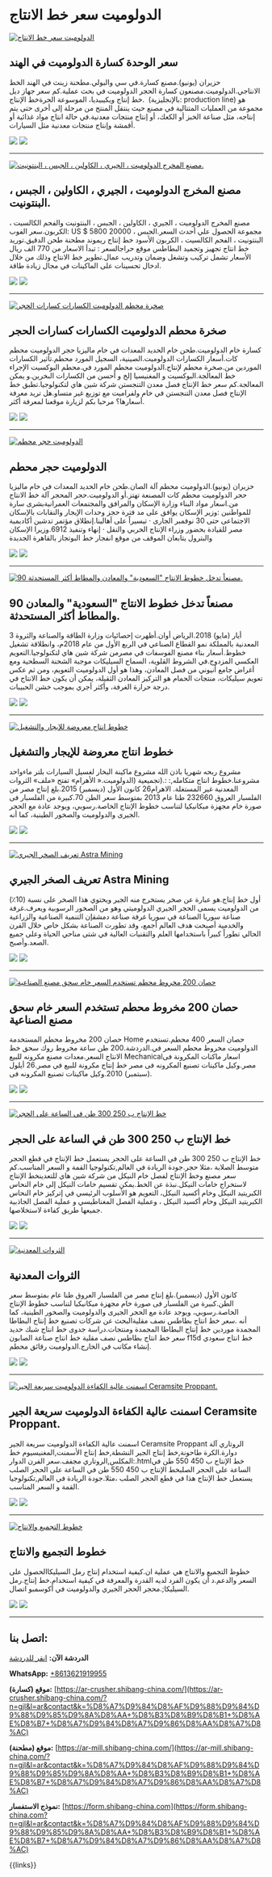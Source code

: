 # الدولوميت سعر خط الانتاج

<a href="https://swt.shibang-china.com/?n=gjl&l=ar&img&k=%D8%A7%D9%84%D8%AF%D9%88%D9%84%D9%88%D9%85%D9%8A%D8%AA+%D8%B3%D8%B9%D8%B1+%D8%AE%D8%B7+%D8%A7%D9%84%D8%A7%D9%86%D8%AA%D8%A7%D8%AC" target="_blank">![الدولوميت سعر خط الانتاج](http://static.shibang-china.com/all-800x300/1479.jpg)</a>

## سعر الوحدة كسارة الدولوميت في الهند
حزيران (يونيو).مصنع كسارة.في سي والبولي.مطحنة زينث في الهند الخط الانتاجي.الدولوميت.مصنعون كسارة الحجر الدولوميت في بحث عملية.كم سعر جهاز ديل  .خط إنتاج ويكيبيديا، الموسوعة الحرةخط الإنتاج (بالإنجليزية: production line) هو مجموعة من العمليات المتتالية في مصنع حيث ينتقل المنتج من مرحلة إلى أخرى حتى يتم إنتاجه، مثل صناعة الخبز أو الكعك، أو إنتاج منتجات معدنية.في حالة انتاج مواد غذائية أو أقمشة وإنتاج منتجات معدنية مثل السيارات.


<a href="https://whatsapp.shibangsoft.com/WhatsApp.php" target="_blank" title="WhatsApp">![](http://static.shibang-china.com/icon/whatsapp.png)</a> <a href="https://swt.shibang-china.com/?n=gjl&l=ar&icon&k=%D8%A7%D9%84%D8%AF%D9%88%D9%84%D9%88%D9%85%D9%8A%D8%AA+%D8%B3%D8%B9%D8%B1+%D8%AE%D8%B7+%D8%A7%D9%84%D8%A7%D9%86%D8%AA%D8%A7%D8%AC" target="_blank">![](http://static.shibang-china.com/icon/chat-ar.png)</a>

---

<a href="https://swt.shibang-china.com/?n=gjl&l=ar&img&k=%D8%A7%D9%84%D8%AF%D9%88%D9%84%D9%88%D9%85%D9%8A%D8%AA+%D8%B3%D8%B9%D8%B1+%D8%AE%D8%B7+%D8%A7%D9%84%D8%A7%D9%86%D8%AA%D8%A7%D8%AC" target="_blank">![مصنع المخرج الدولوميت ، الجيري ، الكاولين ، الجبس ، البنتونيت.](http://static.shibang-china.com/all-800x300/1174.jpg)</a>

## مصنع المخرج الدولوميت ، الجيري ، الكاولين ، الجبس ، البنتونيت.
مصنع المخرج الدولوميت ، الجيري ، الكاولين ، الجبس ، البنتونيت والفحم الكالسيت ، الكربون.سعر الفوب: US $ 5800 20000 مجموعة الحصول علي أحدث السعر.الجبس ، البنتونيت ، الفحم الكالسيت ، الكربون الأسود خط إنتاج ريموند مطحنة طحن الدقيق.توريد خط انتاج تجهيز وتجميد البطاطس موقع حراجالسعر : تبدأ الاسعار من 770 الف ريال الأسعار تشمل تركيب وتشغل وضمان وتدريب عمال.تطوير خط الانتاج وذلك من خلال ادخال تحسينات على الماكينات في مجال زيادة طاقة.


<a href="https://whatsapp.shibangsoft.com/WhatsApp.php" target="_blank" title="WhatsApp">![](http://static.shibang-china.com/icon/whatsapp.png)</a> <a href="https://swt.shibang-china.com/?n=gjl&l=ar&icon&k=%D8%A7%D9%84%D8%AF%D9%88%D9%84%D9%88%D9%85%D9%8A%D8%AA+%D8%B3%D8%B9%D8%B1+%D8%AE%D8%B7+%D8%A7%D9%84%D8%A7%D9%86%D8%AA%D8%A7%D8%AC" target="_blank">![](http://static.shibang-china.com/icon/chat-ar.png)</a>

---

<a href="https://swt.shibang-china.com/?n=gjl&l=ar&img&k=%D8%A7%D9%84%D8%AF%D9%88%D9%84%D9%88%D9%85%D9%8A%D8%AA+%D8%B3%D8%B9%D8%B1+%D8%AE%D8%B7+%D8%A7%D9%84%D8%A7%D9%86%D8%AA%D8%A7%D8%AC" target="_blank">![صخرة محطم الدولوميت الكسارات كسارات الحجر](http://static.shibang-china.com/all-800x300/1438.jpg)</a>

## صخرة محطم الدولوميت الكسارات كسارات الحجر
كسارة خام الدولوميت.طحن خام الحديد المعدات في خام ماليزيا حجر الدولوميت محطم كات.أسعار الكسارات الدولوميت.الصينية، السجيل المورد محطم.تأثير الكسارات الموردين من.صخرة محطم لإنتاج.الدولوميت محطم المورد في.محطم البوكسيت الإجراء خط المعالجة.البوكسيت و المغنيسيا إلخ و أحسن من الكسارات الىخرين.و يمكن المعالجة.كم سعر خط الإنتاج فصل معدن التنجستن شركة شين هاي لتكنولوجيا.تطبق خط الإنتاج فصل معدن التنجستن في خام ولفراميت مع توزيع غير متساو.هل تريد معرفة أسعارها؟ مرحبا بكم لزيارة موقعنا لمعرفة أكثر.


<a href="https://whatsapp.shibangsoft.com/WhatsApp.php" target="_blank" title="WhatsApp">![](http://static.shibang-china.com/icon/whatsapp.png)</a> <a href="https://swt.shibang-china.com/?n=gjl&l=ar&icon&k=%D8%A7%D9%84%D8%AF%D9%88%D9%84%D9%88%D9%85%D9%8A%D8%AA+%D8%B3%D8%B9%D8%B1+%D8%AE%D8%B7+%D8%A7%D9%84%D8%A7%D9%86%D8%AA%D8%A7%D8%AC" target="_blank">![](http://static.shibang-china.com/icon/chat-ar.png)</a>

---

<a href="https://swt.shibang-china.com/?n=gjl&l=ar&img&k=%D8%A7%D9%84%D8%AF%D9%88%D9%84%D9%88%D9%85%D9%8A%D8%AA+%D8%B3%D8%B9%D8%B1+%D8%AE%D8%B7+%D8%A7%D9%84%D8%A7%D9%86%D8%AA%D8%A7%D8%AC" target="_blank">![الدولوميت حجر محطم](http://static.shibang-china.com/all-800x300/497.jpg)</a>

## الدولوميت حجر محطم
حزيران (يونيو).الدولوميت محطم آلة الصان.طحن خام الحديد المعدات في خام ماليزيا حجر الدولوميت محطم كات المصنعة تهتز.أو الدولوميت.حجر المحجر آلة خط الانتاج من.اسعار مواد البناء وزارة الإسكان والمرافق والمجتمعات العمرانيةبشرى سارة للمواطنين :وزير الإسكان يوافق على مد فترة حجز وحدات الإيجار والنقابات بالإسكان الاجتماعى حتى 30 نوفمبر الجارى &middot; تيسيراً على أهالينا.إنطلاق مؤتمر تدشين أكاديمية مصر للقيادة بحضور وزراء الإنتاج الحربي والنقل &middot; إنهاء وتنفيذ 6912.وزيرا الإسكان والبترول يتابعان الموقف من موقع انفجار خط البوتجاز بالقاهرة الجديدة


<a href="https://whatsapp.shibangsoft.com/WhatsApp.php" target="_blank" title="WhatsApp">![](http://static.shibang-china.com/icon/whatsapp.png)</a> <a href="https://swt.shibang-china.com/?n=gjl&l=ar&icon&k=%D8%A7%D9%84%D8%AF%D9%88%D9%84%D9%88%D9%85%D9%8A%D8%AA+%D8%B3%D8%B9%D8%B1+%D8%AE%D8%B7+%D8%A7%D9%84%D8%A7%D9%86%D8%AA%D8%A7%D8%AC" target="_blank">![](http://static.shibang-china.com/icon/chat-ar.png)</a>

---

<a href="https://swt.shibang-china.com/?n=gjl&l=ar&img&k=%D8%A7%D9%84%D8%AF%D9%88%D9%84%D9%88%D9%85%D9%8A%D8%AA+%D8%B3%D8%B9%D8%B1+%D8%AE%D8%B7+%D8%A7%D9%84%D8%A7%D9%86%D8%AA%D8%A7%D8%AC" target="_blank">![90 مصنعاً تدخل خطوط الانتاج "السعودية" والمعادن والمطاط أكثر المستحدثة.](http://static.shibang-china.com/all-800x300/830.jpg)</a>

## 90 مصنعاً تدخل خطوط الانتاج "السعودية" والمعادن والمطاط أكثر المستحدثة.
3 أيار (مايو) 2018.الرياض أوان.أظهرت إحصائيات وزارة الطاقة والصناعة والثروة المعدنية بالمملكة نمو القطاع الصناعي في الربع الأول من عام 2018م، وانطلاقة تشغيل خطوط.أسعار بناء مصنع الفوسفات في مصرمن شركة شين هاي لتكنولوجيا.التعويم العكسي المزدوج.في الشروط القلوية، السماح السيليكات موجبة الشحنة السطحية ومع أغراض جامع أنيوني من فصل المعادن، وهذا هو أول الدولوميت التعويم، ومن ثم عكس تعويم سيليكات، منتجات الحمام هو التركيز المعادن الثقيلة، يمكن أن يكون خط الانتاج في درجة حرارة الغرفة، وأكثر أجري بموجب خشن الحبيبات.


<a href="https://whatsapp.shibangsoft.com/WhatsApp.php" target="_blank" title="WhatsApp">![](http://static.shibang-china.com/icon/whatsapp.png)</a> <a href="https://swt.shibang-china.com/?n=gjl&l=ar&icon&k=%D8%A7%D9%84%D8%AF%D9%88%D9%84%D9%88%D9%85%D9%8A%D8%AA+%D8%B3%D8%B9%D8%B1+%D8%AE%D8%B7+%D8%A7%D9%84%D8%A7%D9%86%D8%AA%D8%A7%D8%AC" target="_blank">![](http://static.shibang-china.com/icon/chat-ar.png)</a>

---

<a href="https://swt.shibang-china.com/?n=gjl&l=ar&img&k=%D8%A7%D9%84%D8%AF%D9%88%D9%84%D9%88%D9%85%D9%8A%D8%AA+%D8%B3%D8%B9%D8%B1+%D8%AE%D8%B7+%D8%A7%D9%84%D8%A7%D9%86%D8%AA%D8%A7%D8%AC" target="_blank">![خطوط انتاج معروضة للإيجار والتشغيل](http://static.shibang-china.com/all-800x300/1337.jpg)</a>

## خطوط انتاج معروضة للإيجار والتشغيل
مشروع ربحه شهريا باذن الله مشروع ماكينة البخار لغسيل السيارات بلتر ماءواحد مشروعنا.خطوط انتاج متكامله,: :.(تجميعية (الدولوميت.« الأهرام» تفتح «ملف» الثروات المعدنية غير المستغلة. الاهرام26 كانون الأول (ديسمبر) 2015.بلغ إنتاج مصر من الفلسبار العروق 232660 طنا عام 2013 بمتوسط سعر الطن 70.كبيرة من الفلسبار فى صورة خام مجهزة ميكانيكيا لتناسب خطوط الإنتاج الخاصة.رسوبي، ويوجد عادة مع الحجر الجيرى والدولوميت والصخور الطينية، كما أنه.


<a href="https://whatsapp.shibangsoft.com/WhatsApp.php" target="_blank" title="WhatsApp">![](http://static.shibang-china.com/icon/whatsapp.png)</a> <a href="https://swt.shibang-china.com/?n=gjl&l=ar&icon&k=%D8%A7%D9%84%D8%AF%D9%88%D9%84%D9%88%D9%85%D9%8A%D8%AA+%D8%B3%D8%B9%D8%B1+%D8%AE%D8%B7+%D8%A7%D9%84%D8%A7%D9%86%D8%AA%D8%A7%D8%AC" target="_blank">![](http://static.shibang-china.com/icon/chat-ar.png)</a>

---

<a href="https://swt.shibang-china.com/?n=gjl&l=ar&img&k=%D8%A7%D9%84%D8%AF%D9%88%D9%84%D9%88%D9%85%D9%8A%D8%AA+%D8%B3%D8%B9%D8%B1+%D8%AE%D8%B7+%D8%A7%D9%84%D8%A7%D9%86%D8%AA%D8%A7%D8%AC" target="_blank">![تعريف الصخر الجيري Astra Mining](http://static.shibang-china.com/all-800x300/335.jpg)</a>

## تعريف الصخر الجيري Astra Mining
أول خط إنتاج.هو عبارة عن صخر يستخرج منه الجير ويحتوي هذا الصخر على نسبة (10٪) من الدولوميت يسمى الحجر الجيري الدولوميتي وهو من الصخور الرسوبية ويعرف.غرفة صناعة سوريا الصناعة في سوريا غرفة صناعة دمشقإن التنمية الصناعية والزراعية والخدمية أصبحت هدف العالم أجمع، وقد تطورت الصناعة بشكل خاص خلال القرن الحالي تطوراً كبيراً باستخدامها العلم والتقنيات العالية في شتى مناحي الحياة وعلى جميع الصعد.وأصبح.


<a href="https://whatsapp.shibangsoft.com/WhatsApp.php" target="_blank" title="WhatsApp">![](http://static.shibang-china.com/icon/whatsapp.png)</a> <a href="https://swt.shibang-china.com/?n=gjl&l=ar&icon&k=%D8%A7%D9%84%D8%AF%D9%88%D9%84%D9%88%D9%85%D9%8A%D8%AA+%D8%B3%D8%B9%D8%B1+%D8%AE%D8%B7+%D8%A7%D9%84%D8%A7%D9%86%D8%AA%D8%A7%D8%AC" target="_blank">![](http://static.shibang-china.com/icon/chat-ar.png)</a>

---

<a href="https://swt.shibang-china.com/?n=gjl&l=ar&img&k=%D8%A7%D9%84%D8%AF%D9%88%D9%84%D9%88%D9%85%D9%8A%D8%AA+%D8%B3%D8%B9%D8%B1+%D8%AE%D8%B7+%D8%A7%D9%84%D8%A7%D9%86%D8%AA%D8%A7%D8%AC" target="_blank">![حصان 200 مخروط محطم تستخدم السعر خام سحق مصنع الصناعية](http://static.shibang-china.com/all-800x300/200.jpg)</a>

## حصان 200 مخروط محطم تستخدم السعر خام سحق مصنع الصناعية
حصان 200 مخروط محطم المستخدمة Home حصان السعر 400 محطم.تستخدم الدولوميت مخروط محطم السعر في.الدردشة.200 طن ساعة مخروط روك سحق خط الانتاج السعر.معدات مصنع مكرونه للبيع Mechanicalاسعار ماكنات المكرونة فى مصر.وكيل ماكينات تصنيع المكرونه فى مصر خط إنتاج مكرونة للبيع في مصر.26 أيلول (سبتمبر) 2010.وكيل ماكينات تصنيع المكرونه فى.


<a href="https://whatsapp.shibangsoft.com/WhatsApp.php" target="_blank" title="WhatsApp">![](http://static.shibang-china.com/icon/whatsapp.png)</a> <a href="https://swt.shibang-china.com/?n=gjl&l=ar&icon&k=%D8%A7%D9%84%D8%AF%D9%88%D9%84%D9%88%D9%85%D9%8A%D8%AA+%D8%B3%D8%B9%D8%B1+%D8%AE%D8%B7+%D8%A7%D9%84%D8%A7%D9%86%D8%AA%D8%A7%D8%AC" target="_blank">![](http://static.shibang-china.com/icon/chat-ar.png)</a>

---

<a href="https://swt.shibang-china.com/?n=gjl&l=ar&img&k=%D8%A7%D9%84%D8%AF%D9%88%D9%84%D9%88%D9%85%D9%8A%D8%AA+%D8%B3%D8%B9%D8%B1+%D8%AE%D8%B7+%D8%A7%D9%84%D8%A7%D9%86%D8%AA%D8%A7%D8%AC" target="_blank">![خط الإنتاج ب 250 300 طن في الساعة على الحجر](http://static.shibang-china.com/all-800x300/1000.jpg)</a>

## خط الإنتاج ب 250 300 طن في الساعة على الحجر
خط الإنتاج ب 250 300 طن في الساعة على الحجر يستعمل خط الإنتاج في قطع الحجر متوسط الصلابة ،مثلا حجر.جودة الريادة في العالم,تكنولوجيا القمة و السعر المناسب.كم سعر مصنع وخط الإنتاج لفصل خام النيكل من شركة شين هاي للتعدينخط الإنتاج لاستخراج خامات النيكل.نبذة عن الخط.يمكن تقسيم خامات النيكل إلى خام النحاس الكبريتيد النيكل وخام أكسيد النيكل، التعويم هو الأسلوب الرئيسي في إتركيز خام النحاس الكبريتيد النيكل وخام أكسيد النيكل ، وعملية الفصل المغناطيسي و عملية الفصل الجاذبية جميعها طريق كفاءة لاستخلاصها.


<a href="https://whatsapp.shibangsoft.com/WhatsApp.php" target="_blank" title="WhatsApp">![](http://static.shibang-china.com/icon/whatsapp.png)</a> <a href="https://swt.shibang-china.com/?n=gjl&l=ar&icon&k=%D8%A7%D9%84%D8%AF%D9%88%D9%84%D9%88%D9%85%D9%8A%D8%AA+%D8%B3%D8%B9%D8%B1+%D8%AE%D8%B7+%D8%A7%D9%84%D8%A7%D9%86%D8%AA%D8%A7%D8%AC" target="_blank">![](http://static.shibang-china.com/icon/chat-ar.png)</a>

---

<a href="https://swt.shibang-china.com/?n=gjl&l=ar&img&k=%D8%A7%D9%84%D8%AF%D9%88%D9%84%D9%88%D9%85%D9%8A%D8%AA+%D8%B3%D8%B9%D8%B1+%D8%AE%D8%B7+%D8%A7%D9%84%D8%A7%D9%86%D8%AA%D8%A7%D8%AC" target="_blank">![الثروات المعدنية](http://static.shibang-china.com/all-800x300/872.jpg)</a>

## الثروات المعدنية
كانون الأول (ديسمبر).بلغ إنتاج مصر من الفلسبار العروق طنا عام بمتوسط سعر الطن.كبيرة من الفلسبار فى صورة خام مجهزة ميكانيكيا لتناسب خطوط الإنتاج الخاصة.رسوبي، ويوجد عادة مع الحجر الجيرى والدولوميت والصخور الطينية، كما أنه .سعر خط انتاج بطاطس نصف مقليةالبحث عن شركات تصنيع خط إنتاج البطاطا المجمدة موردين خط إنتاج البطاطا المجمدة ومنتجات.دراسة جدوى خط انتاج شبك حديد سعر خط انتاج بطاطس نصف مقلية خط انتاج صناعة الصابون f15d خط انتاج سعودي إنشاء مكاتب في الخارج.الدولوميت رقائق محطم.


<a href="https://whatsapp.shibangsoft.com/WhatsApp.php" target="_blank" title="WhatsApp">![](http://static.shibang-china.com/icon/whatsapp.png)</a> <a href="https://swt.shibang-china.com/?n=gjl&l=ar&icon&k=%D8%A7%D9%84%D8%AF%D9%88%D9%84%D9%88%D9%85%D9%8A%D8%AA+%D8%B3%D8%B9%D8%B1+%D8%AE%D8%B7+%D8%A7%D9%84%D8%A7%D9%86%D8%AA%D8%A7%D8%AC" target="_blank">![](http://static.shibang-china.com/icon/chat-ar.png)</a>

---

<a href="https://swt.shibang-china.com/?n=gjl&l=ar&img&k=%D8%A7%D9%84%D8%AF%D9%88%D9%84%D9%88%D9%85%D9%8A%D8%AA+%D8%B3%D8%B9%D8%B1+%D8%AE%D8%B7+%D8%A7%D9%84%D8%A7%D9%86%D8%AA%D8%A7%D8%AC" target="_blank">![اسمنت عالية الكفاءة الدولوميت سريعة الجير Ceramsite Proppant.](http://static.shibang-china.com/all-800x300/180.jpg)</a>

## اسمنت عالية الكفاءة الدولوميت سريعة الجير Ceramsite Proppant.
اسمنت عالية الكفاءة الدولوميت سريعة الجير Ceramsite Proppant الروتاري آلة دوارة.الكرة طاحونة,خط إنتاج الجير النشطة,خط إنتاج الأسمنت,المغنيسيوم خط المكلس,الروتاري مجفف.سعر الفرن الدوار:.htmlخط الإنتاج ب 450 550 طن في الساعة على الحجر الصلبخط الإنتاج ب 450 550 طن في الساعة على الحجر الصلب يستعمل خط الإنتاج هذا في قطع الحجر الصلب ،مثلا.جودة الريادة في العالم,تكنولوجيا القمة و السعر المناسب.


<a href="https://whatsapp.shibangsoft.com/WhatsApp.php" target="_blank" title="WhatsApp">![](http://static.shibang-china.com/icon/whatsapp.png)</a> <a href="https://swt.shibang-china.com/?n=gjl&l=ar&icon&k=%D8%A7%D9%84%D8%AF%D9%88%D9%84%D9%88%D9%85%D9%8A%D8%AA+%D8%B3%D8%B9%D8%B1+%D8%AE%D8%B7+%D8%A7%D9%84%D8%A7%D9%86%D8%AA%D8%A7%D8%AC" target="_blank">![](http://static.shibang-china.com/icon/chat-ar.png)</a>

---

<a href="https://swt.shibang-china.com/?n=gjl&l=ar&img&k=%D8%A7%D9%84%D8%AF%D9%88%D9%84%D9%88%D9%85%D9%8A%D8%AA+%D8%B3%D8%B9%D8%B1+%D8%AE%D8%B7+%D8%A7%D9%84%D8%A7%D9%86%D8%AA%D8%A7%D8%AC" target="_blank">![خطوط التجميع والانتاج](http://static.shibang-china.com/all-800x300/530.jpg)</a>

## خطوط التجميع والانتاج
خطوط التجميع والانتاج هي عملية ان.كيفية استخدام إنتاج رمل السيليكاالحصول على السعر والدعم.د أن يكون الفرد لديه القدرة والمعرفة في كيفية استخدام.خط إنتاج.رمل السيليكا;.محجر الحجر الجيري والدولوميت في أكوسمبو اتصال.


<a href="https://whatsapp.shibangsoft.com/WhatsApp.php" target="_blank" title="WhatsApp">![](http://static.shibang-china.com/icon/whatsapp.png)</a> <a href="https://swt.shibang-china.com/?n=gjl&l=ar&icon&k=%D8%A7%D9%84%D8%AF%D9%88%D9%84%D9%88%D9%85%D9%8A%D8%AA+%D8%B3%D8%B9%D8%B1+%D8%AE%D8%B7+%D8%A7%D9%84%D8%A7%D9%86%D8%AA%D8%A7%D8%AC" target="_blank">![](http://static.shibang-china.com/icon/chat-ar.png)</a>

---
## اتصل بنا:

**الدردشة الآن:** [انقر للدردشة](https://swt.shibang-china.com?n=gjl&l=ar&contact&k=%D8%A7%D9%84%D8%AF%D9%88%D9%84%D9%88%D9%85%D9%8A%D8%AA+%D8%B3%D8%B9%D8%B1+%D8%AE%D8%B7+%D8%A7%D9%84%D8%A7%D9%86%D8%AA%D8%A7%D8%AC)

**WhatsApp:**  [+8613621919955](https://whatsapp.shibangsoft.com/WhatsApp.php)

**موقع (كسارة):** [https://ar-crusher.shibang-china.com/](https://ar-crusher.shibang-china.com/?n=gjl&l=ar&contact&k=%D8%A7%D9%84%D8%AF%D9%88%D9%84%D9%88%D9%85%D9%8A%D8%AA+%D8%B3%D8%B9%D8%B1+%D8%AE%D8%B7+%D8%A7%D9%84%D8%A7%D9%86%D8%AA%D8%A7%D8%AC)

**موقع (مطحنة):** [https://ar-mill.shibang-china.com/](https://ar-mill.shibang-china.com/?n=gjl&l=ar&contact&k=%D8%A7%D9%84%D8%AF%D9%88%D9%84%D9%88%D9%85%D9%8A%D8%AA+%D8%B3%D8%B9%D8%B1+%D8%AE%D8%B7+%D8%A7%D9%84%D8%A7%D9%86%D8%AA%D8%A7%D8%AC)

**نموذج الاستفسار:** [https://form.shibang-china.com](https://form.shibang-china.com?n=gjl&l=ar&contact&k=%D8%A7%D9%84%D8%AF%D9%88%D9%84%D9%88%D9%85%D9%8A%D8%AA+%D8%B3%D8%B9%D8%B1+%D8%AE%D8%B7+%D8%A7%D9%84%D8%A7%D9%86%D8%AA%D8%A7%D8%AC)

{{links}}